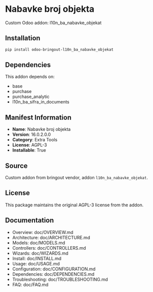 # Nabavke broj objekta

Custom Odoo addon: l10n_ba_nabavke_objekat

## Installation

```bash
pip install odoo-bringout-l10n_ba_nabavke_objekat
```

## Dependencies

This addon depends on:
- base
- purchase
- purchase_analytic
- l10n_ba_sifra_in_documents

## Manifest Information

- **Name**: Nabavke broj objekta
- **Version**: 16.0.2.0.0
- **Category**: Extra Tools
- **License**: AGPL-3
- **Installable**: True

## Source

Custom addon from bringout vendor, addon `l10n_ba_nabavke_objekat`.

## License

This package maintains the original AGPL-3 license from the addon.

## Documentation

- Overview: doc/OVERVIEW.md
- Architecture: doc/ARCHITECTURE.md
- Models: doc/MODELS.md
- Controllers: doc/CONTROLLERS.md
- Wizards: doc/WIZARDS.md
- Install: doc/INSTALL.md
- Usage: doc/USAGE.md
- Configuration: doc/CONFIGURATION.md
- Dependencies: doc/DEPENDENCIES.md
- Troubleshooting: doc/TROUBLESHOOTING.md
- FAQ: doc/FAQ.md
